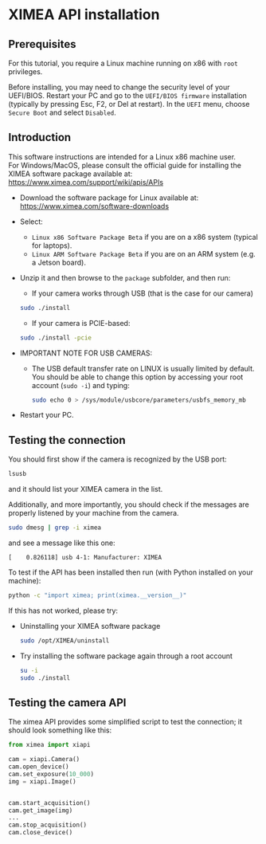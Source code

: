 # XIMEA API installation

## Prerequisites

For this tutorial, you require a Linux machine running on x86 with `root`
privileges.

Before installing, you may need to change the security level of your UEFI/BIOS.
Restart your PC and go to the `UEFI/BIOS firmware` installation (typically by 
pressing Esc, F2, or Del at restart).
In the `UEFI` menu, choose `Secure Boot` and select `Disabled`.

## Introduction

This software instructions are intended for a Linux x86 machine user.  
For Windows/MacOS, please consult the official guide for installing
the XIMEA software package available at:  
<https://www.ximea.com/support/wiki/apis/APIs>

- Download the software package for Linux available at:  
  <https://www.ximea.com/software-downloads>
- Select: 
  - `Linux x86 Software Package Beta` if you are on a x86 system 
    (typical for laptops).
  - `Linux ARM Software Package Beta` if you are on an ARM system
    (e.g. a Jetson board).
- Unzip it and then browse to the `package` subfolder, and then run:
  - If your camera works through USB (that is the case for our camera)
  ```bash
  sudo ./install
  ```
  - If your camera is PCIE-based:
  ```bash
  sudo ./install -pcie
  ```
  
- IMPORTANT NOTE FOR USB CAMERAS:
  - The USB default transfer rate on LINUX is usually limited by default.
    You should be able to change this option by accessing your root account
    (`sudo -i`) and typing:
    ```bash
    sudo echo 0 > /sys/module/usbcore/parameters/usbfs_memory_mb
    ```

- Restart your PC.

## Testing the connection

You should first show if the camera is recognized by the USB port:
```bash
lsusb
```
and it should list your XIMEA camera in the list.

Additionally, and more importantly, you should check if the messages
are properly listened by your machine from the camera.
```bash
sudo dmesg | grep -i ximea
```
and see a message like this one:
```
[    0.826118] usb 4-1: Manufacturer: XIMEA
```

To test if the API has been installed then run (with Python installed on your machine):
```bash
python -c "import ximea; print(ximea.__version__)"
```
If this has not worked, please try:
- Uninstalling your XIMEA software package
  ```bash
  sudo /opt/XIMEA/uninstall
  ```
- Try installing the software package again through a root account
  ```bash
  su -i
  sudo ./install
  ```

## Testing the camera API

The ximea API provides some simplified script to test the connection;
it should look something like this:
```python
from ximea import xiapi

cam = xiapi.Camera()
cam.open_device()
cam.set_exposure(10_000)
img = xiapi.Image()


cam.start_acquisition()
cam.get_image(img)
...
cam.stop_acquisition()
cam.close_device()

```
